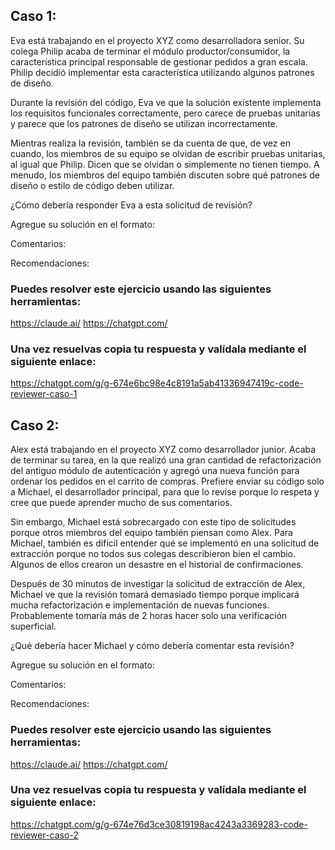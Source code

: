 ## Caso 1:

Eva está trabajando en el proyecto XYZ como desarrolladora senior. Su colega Philip acaba de terminar el módulo productor/consumidor, la característica principal responsable de gestionar pedidos a gran escala. Philip decidió implementar esta característica utilizando algunos patrones de diseño.

Durante la revisión del código, Eva ve que la solución existente implementa los requisitos funcionales correctamente, pero carece de pruebas unitarias y parece que los patrones de diseño se utilizan incorrectamente.

Mientras realiza la revisión, también se da cuenta de que, de vez en cuando, los miembros de su equipo se olvidan de escribir pruebas unitarias, al igual que Philip. Dicen que se olvidan o simplemente no tienen tiempo. A menudo, los miembros del equipo también discuten sobre qué patrones de diseño o estilo de código deben utilizar.

¿Cómo debería responder Eva a esta solicitud de revisión?

Agregue su solución en el formato:

Comentarios:

Recomendaciones:

### Puedes resolver este ejercicio usando las siguientes herramientas:

https://claude.ai/
https://chatgpt.com/

### Una vez resuelvas copia tu respuesta y valídala mediante el siguiente enlace:

https://chatgpt.com/g/g-674e6bc98e4c8191a5ab41336947419c-code-reviewer-caso-1

## Caso 2:

Alex está trabajando en el proyecto XYZ como desarrollador junior. Acaba de terminar su tarea, en la que realizó una gran cantidad de refactorización del antiguo módulo de autenticación y agregó una nueva función para ordenar los pedidos en el carrito de compras. Prefiere enviar su código solo a Michael, el desarrollador principal, para que lo revise porque lo respeta y cree que puede aprender mucho de sus comentarios.

Sin embargo, Michael está sobrecargado con este tipo de solicitudes porque otros miembros del equipo también piensan como Alex. Para Michael, también es difícil entender qué se implementó en una solicitud de extracción porque no todos sus colegas describieron bien el cambio. Algunos de ellos crearon un desastre en el historial de confirmaciones.

Después de 30 minutos de investigar la solicitud de extracción de Alex, Michael ve que la revisión tomará demasiado tiempo porque implicará mucha refactorización e implementación de nuevas funciones. Probablemente tomaría más de 2 horas hacer solo una verificación superficial.

¿Qué debería hacer Michael y cómo debería comentar esta revisión?

Agregue su solución en el formato:

Comentarios:

Recomendaciones:

### Puedes resolver este ejercicio usando las siguientes herramientas:

https://claude.ai/
https://chatgpt.com/

### Una vez resuelvas copia tu respuesta y valídala mediante el siguiente enlace:

https://chatgpt.com/g/g-674e76d3ce30819198ac4243a3369283-code-reviewer-caso-2
